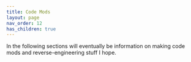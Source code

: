 ```yaml
---
title: Code Mods
layout: page
nav_order: 12
has_children: true
---
```


In the following sections will eventually be information on making code mods and reverse-engineering stuff I hope.